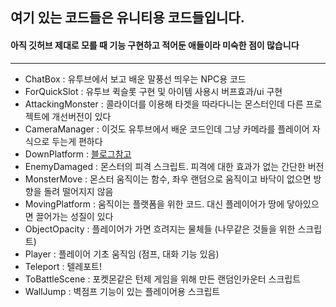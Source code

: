 ## 여기 있는 코드들은 유니티용 코드들입니다.

#### 아직 깃허브 제대로 모를 때 기능 구현하고 적어둔 애들이라 미숙한 점이 많습니다

------

- ChatBox : 유투브에서 보고 배운 말풍선 띄우는 NPC용 코드
- ForQuickSlot : 유투브 퀵슬롯 구현 및 아이템 사용시 버프효과/ui 구현
- AttackingMonster : 콜라이더를 이용해 타겟을 따라다니는 몬스터인데 다른 프로젝트에 개선버전이 있다
- CameraManager : 이것도 유투브에서 배운 코드인데 그냥 카메라를 플레이어 자식으로 두는게 편하다
- DownPlatform : [블로그참고](https://husk321.tistory.com/81)
- EnemyDamaged : 몬스터의 피격 스크립트. 피격에 대한 효과가 없는 간단한 버전
- MonsterMove : 몬스터 움직이는 함수, 좌우 랜덤으로 움직이고 바닥이 없으면 방향을 돌려 떨어지지 않음
- MovingPlatform : 움직이는 플랫폼을 위한 코드. 대신 플레이어가 땅에 닿아있으면 끌어가는 성질이 있다
- ObjectOpacity : 플레이어가 가면 흐려지는 물체들 (나무같은 것들을 위한 스크립트)
- Player : 플레이어 기초 움직임 (점프, 대화 기능 있음)
- Teleport : 텔레포트!
- ToBattleScene : 포켓몬같은 턴제 게임을 위해 만든 랜덤인카운터 스크립트
- WallJump : 벽점프 기능이 있는 플레이어용 스크립트

